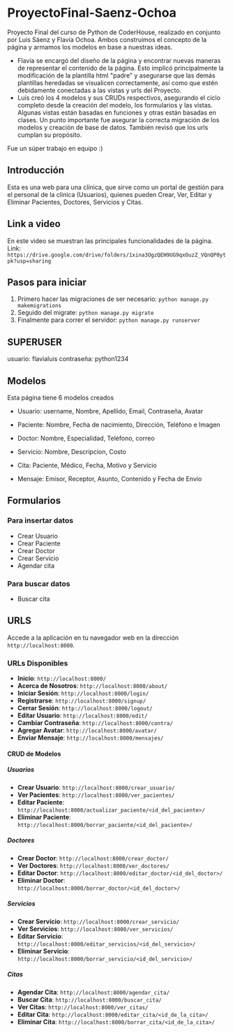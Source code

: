 # ProyectoFinal-Saenz-Ochoa
Proyecto Final del curso de Python de CoderHouse, realizado en conjunto por Luis Sáenz y Flavia Ochoa.
Ambos construimos el concepto de la página y armamos los modelos en base a nuestras ideas. 
+ Flavia se encargó del diseño de la página y encontrar nuevas maneras de representar el contenido de la página. Esto implicó principalmente la modificación de la plantilla html "padre" y asegurarse que las demás plantillas heredadas se visualicen correctamente, así como que estén debidamente conectadas a las vistas y urls del Proyecto.
+ Luis creó los 4 modelos y sus CRUDs respectivos, asegurando el ciclo completo desde la creación del modelo, los formularios y las vistas. Algunas vistas están basadas en funciones y otras están basadas en clases. Un punto importante fue asegurar la correcta migración de los modelos y creación de base de datos. También revisó que los urls cumplan su propósito. 

Fue un súper trabajo en equipo :) 

## Introducción
Esta es una web para una clínica, que sirve como un portal de gestión para el personal de la clínica (Usuarios), quienes pueden Crear, Ver, Editar y Eliminar Pacientes, Doctores, Servicios y Citas. 

## Link a video
En este video se muestran las principales funcionalidades de la página.
Link: `https://drive.google.com/drive/folders/1xina3OgzQEH9UG9qxOuzZ_VQnQP0ytpk?usp=sharing`

## Pasos para iniciar
1. Primero hacer las migraciones de ser necesario: `python manage.py makemigrations`
2. Seguido del migrate: `python manage.py migrate`
3. Finalmente para correr el servidor: `python manage.py runserver`

## SUPERUSER  
usuario: flavialuis
contraseña: python1234

## Modelos
Esta página tiene 6 modelos creados
+ Usuario: username, Nombre, Apellido, Email, Contraseña, Avatar 

+ Paciente: Nombre, Fecha de nacimiento, Dirección, Teléfono e Imagen
+ Doctor: Nombre, Especialidad, Teléfono, correo
+ Servicio: Nombre, Descripcion, Costo
+ Cita: Paciente, Médico, Fecha, Motivo y Servicio
+ Mensaje: Emisor, Receptor, Asunto, Contenido y Fecha de Envío

## Formularios
### Para insertar datos
+ Crear Usuario
+ Crear Paciente
+ Crear Doctor
+ Crear Servicio
+ Agendar cita
### Para buscar datos
+ Buscar cita

## URLS
Accede a la aplicación en tu navegador web en la dirección `http://localhost:8000`.

### URLs Disponibles

- **Inicio**: `http://localhost:8000/`
- **Acerca de Nosotros**: `http://localhost:8000/about/`
- **Iniciar Sesión**: `http://localhost:8000/login/`
- **Registrarse**: `http://localhost:8000/signup/`
- **Cerrar Sesión**: `http://localhost:8000/logout/`
- **Editar Usuario**: `http://localhost:8000/edit/`
- **Cambiar Contraseña**: `http://localhost:8000/contra/`
- **Agregar Avatar**: `http://localhost:8000/avatar/`
- **Enviar Mensaje**: `http://localhost:8000/mensajes/`

#### CRUD de Modelos

##### Usuarios

- **Crear Usuario**: `http://localhost:8000/crear_usuario/`
- **Ver Pacientes**: `http://localhost:8000/ver_pacientes/`
- **Editar Paciente**: `http://localhost:8000/actualizar_paciente/<id_del_paciente>/`
- **Eliminar Paciente**: `http://localhost:8000/borrar_paciente/<id_del_paciente>/`

##### Doctores

- **Crear Doctor**: `http://localhost:8000/crear_doctor/`
- **Ver Doctores**: `http://localhost:8000/ver_doctores/`
- **Editar Doctor**: `http://localhost:8000/editar_doctor/<id_del_doctor>/`
- **Eliminar Doctor**: `http://localhost:8000/borrar_doctor/<id_del_doctor>/`

##### Servicios

- **Crear Servicio**: `http://localhost:8000/crear_servicio/`
- **Ver Servicios**: `http://localhost:8000/ver_servicios/`
- **Editar Servicio**: `http://localhost:8000/editar_servicios/<id_del_servicio>/`
- **Eliminar Servicio**: `http://localhost:8000/borrar_servicio/<id_del_servicio>/`

##### Citas

- **Agendar Cita**: `http://localhost:8000/agendar_cita/`
- **Buscar Cita**: `http://localhost:8000/buscar_cita/`
- **Ver Citas**: `http://localhost:8000/ver_citas/`
- **Editar Cita**: `http://localhost:8000/editar_cita/<id_de_la_cita>/`
- **Eliminar Cita**: `http://localhost:8000/borrar_cita/<id_de_la_cita>/`
